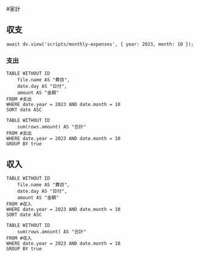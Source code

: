 #家計
## 収支
```dataviewjs
await dv.view('scripts/monthly-expenses', { year: 2023, month: 10 });
```
### 支出
```dataview
TABLE WITHOUT ID
    file.name AS "費目",
    date.day AS "日付",
    amount AS "金額"
FROM #支出
WHERE date.year = 2023 AND date.month = 10
SORT date ASC
```
```dataview
TABLE WITHOUT ID
    sum(rows.amount) AS "合計"
FROM #支出
WHERE date.year = 2023 AND date.month = 10
GROUP BY true
```
## 収入
```dataview
TABLE WITHOUT ID
    file.name AS "費目",
    date.day AS "日付",
    amount AS "金額"
FROM #収入
WHERE date.year = 2023 AND date.month = 10
SORT date ASC
```
```dataview
TABLE WITHOUT ID
    sum(rows.amount) AS "合計"
FROM #収入
WHERE date.year = 2023 AND date.month = 10
GROUP BY true
```
